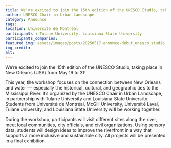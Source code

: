 ```yaml
---
title: We’re excited to join the 15th edition of the UNESCO Studio, taking place in New Orleans (USA) from May 19 to 31!
author: UNESCO Chair in Urban Landscape
category: Announce
tags:  
location: Université de Montréal
participants : Tulane University, Louisiana State University
participants_companies: 
featured_img: assets/images/posts/20250517-annonce-debut_unesco_studio_nola.jpeg
img_credit: 
alt:
---
```

We’re excited to join the 15th edition of the UNESCO Studio, taking place in New Orleans (USA) from May 19 to 31!

This year, the workshop focuses on the connection between New Orleans and water — especially the historical, cultural, and geographic ties to the Mississippi River. It’s organized by the UNESCO Chair in Urban Landscape, in partnership with Tulane University and Louisiana State University.
Students from Université de Montréal, McGill University, Université Laval, Tulane University, and Louisiana State University will be working together.

During the workshop, participants will visit different sites along the river, meet local communities, city officials, and civil organizations. Using sensory data, students will design ideas to improve the riverfront in a way that supports a more inclusive and sustainable city. All projects will be presented in a final exhibition.
